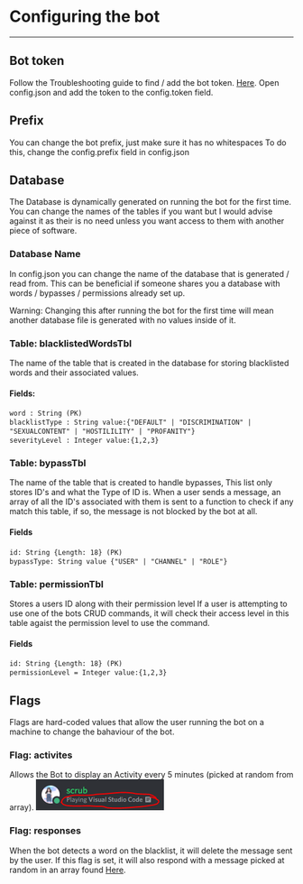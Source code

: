 # Configuring the bot
--- 

## Bot token
Follow the Troubleshooting guide to find / add the bot token. [Here](./troubleshooting.md/).
Open config.json and add the token to the config.token field.

## Prefix
You can change the bot prefix, just make sure it has no whitespaces
To do this, change the config.prefix field in config.json

## Database
The Database is dynamically generated on running the bot for the first time.
You can change the names of the tables if you want but I would advise against it as their is no need unless you want access to them with another piece of software.
### Database Name
In config.json you can change the name of the database that is generated / read from. This can be beneficial if someone shares you a database with words / bypasses / permissions already set up.

Warning: Changing this after running the bot for the first time will mean another database file is generated with no values inside of it.

### Table: blacklistedWordsTbl
The name of the table that is created in the database for storing blacklisted words and their associated values.
#### Fields:
```
word : String (PK)
blacklistType : String value:{"DEFAULT" | "DISCRIMINATION" | "SEXUALCONTENT" | "HOSTILILITY" | "PROFANITY"}
severityLevel : Integer value:{1,2,3}
```

### Table: bypassTbl
The name of the table that is created to handle bypasses,
This list only stores ID's and what the Type of ID is.
When a user sends a message, an array of all the ID's associated with them is sent to a function to check if any match this table, if so, the message is not blocked by the bot at all.
#### Fields
```
id: String {Length: 18} (PK)
bypassType: String value {"USER" | "CHANNEL" | "ROLE"}
```

### Table: permissionTbl
Stores a users ID along with their permission level
If a user is attempting to use one of the bots CRUD commands, it will check their access level in this table agaist the permission level to use the command.
#### Fields
```
id: String {Length: 18} (PK)
permissionLevel = Integer value:{1,2,3}
```

## Flags
Flags are hard-coded values that allow the user running the bot on a machine to change the bahaviour of the bot.
### Flag: activites
Allows the Bot to display an Activity every 5 minutes (picked at random from array).
![activities-example](./images/setActivityExample.PNG)

### Flag: responses
When the bot detects a word on the blacklist, it will delete the message sent by the user. If this flag is set, it will also respond with a message picked at random in an array found [Here](../util/responses.json).
